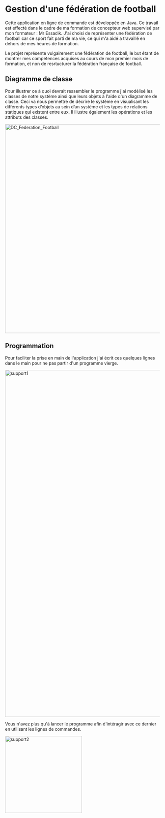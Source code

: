 # Gestion d'une fédération de football

Cette application en ligne de commande est développée en Java.
Ce travail est effecté dans le cadre de ma formation de concepteur web supervisé par mon formateur : Mr Essadik.
J'ai choisi de représenter une fédération de football car ce sport fait parti de ma vie, ce qui m'a aidé a travaillé en dehors de mes heures de formation.

Le projet représente vulgairement une fédération de football, le but étant de montrer mes compétences acquises au cours de mon premier mois de formation, et non de resrtucturer la fédération française de football.

## Diagramme de classe

Pour illustrer ce à quoi devrait ressembler le programme j'ai modélisé les classes de notre système ainsi que leurs objets à l'aide d'un diagramme de classe. Ceci va nous permettre de décrire le système en visualisant les différents types d’objets au sein d’un système et les types de relations statiques qui existent entre eux. Il illustre également les opérations et les attributs des classes.

<img width="679" alt="DC_Federation_Football" src="https://user-images.githubusercontent.com/65901064/184361172-d6564055-8fba-4cc5-904c-3545b1ad8d21.png">



## Programmation

Pour faciliter la prise en main de l'application j'ai écrit ces quelques lignes dans le main pour ne pas partir d'un programme vierge.

<img width="1127" alt="support1" src="https://user-images.githubusercontent.com/65901064/185021271-127a5eb5-3988-4ad7-88cc-d98e435e08d1.png">

Vous n'avez plus qu'à lancer le programme afin d'intéragir avec ce dernier en utilisant les lignes de commandes.

<img width="250" alt="support2" src="https://user-images.githubusercontent.com/65901064/185021792-50312126-2bd8-4f87-b5fc-6353e90152d0.png">

